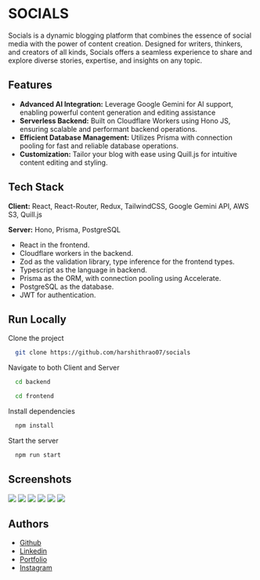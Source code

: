 
# SOCIALS

Socials is a dynamic blogging platform that combines the essence of social media with the power of content creation. Designed for writers, thinkers, and creators of all kinds, Socials offers a seamless experience to share and explore diverse stories, expertise, and insights on any topic.


## Features

- **Advanced AI Integration:** Leverage Google Gemini for AI support, enabling powerful content generation and editing assistance
- **Serverless Backend:** Built on Cloudflare Workers using Hono JS, ensuring scalable and performant backend operations.
- **Efficient Database Management:** Utilizes Prisma with connection pooling for fast and reliable database operations.
- **Customization:** Tailor your blog with ease using Quill.js for intuitive content editing and styling.


## Tech Stack

**Client:** React, React-Router, Redux, TailwindCSS, Google Gemini API, AWS S3, Quill.js

**Server:** Hono, Prisma, PostgreSQL

- React in the frontend.
- Cloudflare workers in the backend.
- Zod as the validation library, type inference for the frontend types.
- Typescript as the language in backend.
- Prisma as the ORM, with connection pooling using Accelerate.
- PostgreSQL as the database.
- JWT for authentication.

## Run Locally

Clone the project

```bash
  git clone https://github.com/harshithrao07/socials
```

Navigate to both Client and Server

```bash
  cd backend
```

```bash
  cd frontend
```

Install dependencies

```bash
  npm install
```

Start the server

```bash
  npm run start
```


## Screenshots

![](./frontend/public/screenshots/s-1.png)
![](./frontend/public/screenshots/s-2.png)
![](./frontend/public/screenshots/s-3.png)
![](./frontend/public/screenshots/s-6.png)
![](./frontend/public/screenshots/s-4.png)
![](./frontend/public/screenshots/s-5.png)

## Authors

- [Github](https://www.github.com/harshithrao07)
- [Linkedin](https://www.linkedin.com/in/harshithrao07/)
- [Portfolio](https://harshithrao.vercel.app/)
- [Instagram](https://www.instagram.com/harshith._.rao/)

